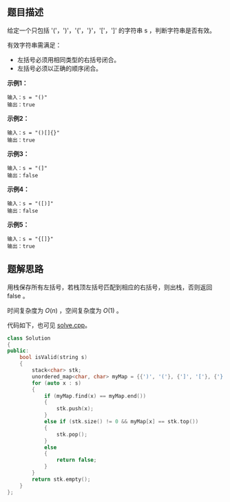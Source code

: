 ## 题目描述

给定一个只包括 '('，')'，'{'，'}'，'['，']' 的字符串 s ，判断字符串是否有效。

有效字符串需满足：

* 左括号必须用相同类型的右括号闭合。
* 左括号必须以正确的顺序闭合。

**示例1：**

```
输入：s = "()"
输出：true
```

**示例2：**

```
输入：s = "()[]{}"
输出：true
```

**示例3：**

```
输入：s = "(]"
输出：false
```

**示例4：**

```
输入：s = "([)]"
输出：false
```

**示例5：**

```
输入：s = "{[]}"
输出：true
```

## 题解思路

用栈保存所有左括号，若栈顶左括号匹配到相应的右括号，则出栈，否则返回 false 。

时间复杂度为 $O(n)$ ，空间复杂度为 $O(1)$ 。

代码如下，也可见 [solve.cpp](./solve.cpp)。

```c++
class Solution
{
public:
    bool isValid(string s)
    {
        stack<char> stk;
        unordered_map<char, char> myMap = {{')', '('}, {']', '['}, {'}', '{'}};
        for (auto x : s)
        {
            if (myMap.find(x) == myMap.end())
            {
                stk.push(x);
            }
            else if (stk.size() != 0 && myMap[x] == stk.top())
            {
                stk.pop();
            }
            else
            {
                return false;
            }
        }
        return stk.empty();
    }
};

```
